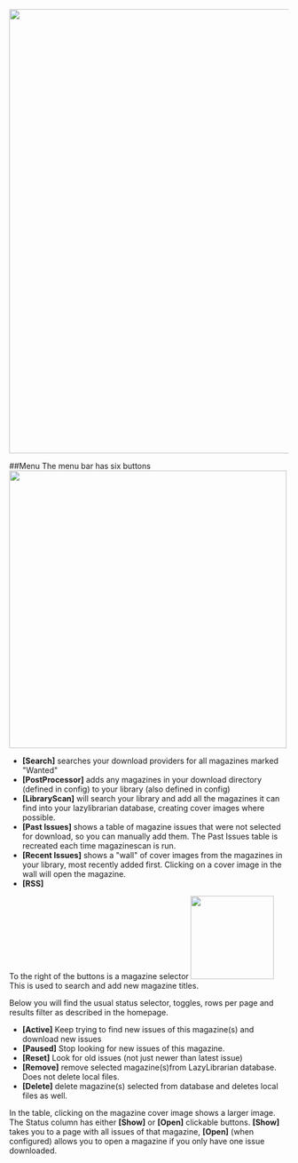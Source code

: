 <img src="/assets/screenshots/magazine_main.png" width="800">


##Menu
The menu bar has six buttons <img src="/assets/screenshots/magazine_menu.png" width="500">

- **[Search]** searches your download providers for all magazines marked "Wanted"
- **[PostProcessor]** adds any magazines in your download directory (defined in config) to your library (also defined in config)
- **[LibraryScan]** will search your library and add all the magazines it can find into your lazylibrarian database, creating cover images where possible.
- **[Past Issues]** shows a table of magazine issues that were not selected for download, so you can manually add them. The Past Issues table is recreated each time magazinescan is run.
- **[Recent Issues]** shows a "wall" of cover images from the magazines in your library, most recently added first. Clicking on a cover image in the wall will open the magazine.
- **[RSS]**

To the right of the buttons is a magazine selector <img src="/assets/screenshots/magazine_search.png" width="150"> This is used to search and add new magazine titles. 

Below you will find the usual status selector, toggles, rows per page and results filter as described in the homepage.

- **[Active]** Keep trying to find new issues of this magazine(s) and download new issues
- **[Paused]** Stop looking for new issues of this magazine.
- **[Reset]** Look for old issues (not just newer than latest issue)
- **[Remove]** remove selected magazine(s)from LazyLibrarian database. Does not delete local files.
- **[Delete]** delete magazine(s) selected from database and deletes local files as well.


In the table, clicking on the magazine cover image shows a larger image. The Status column has either **[Show]** or **[Open]** clickable buttons. **[Show]** takes you to a page with all issues of that magazine, **[Open]** (when configured) allows you to open a magazine if you only have one issue downloaded.